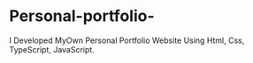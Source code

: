 # Personal-portfolio-
I Developed MyOwn  Personal Portfolio Website  Using Html, Css, TypeScript, JavaScript.
